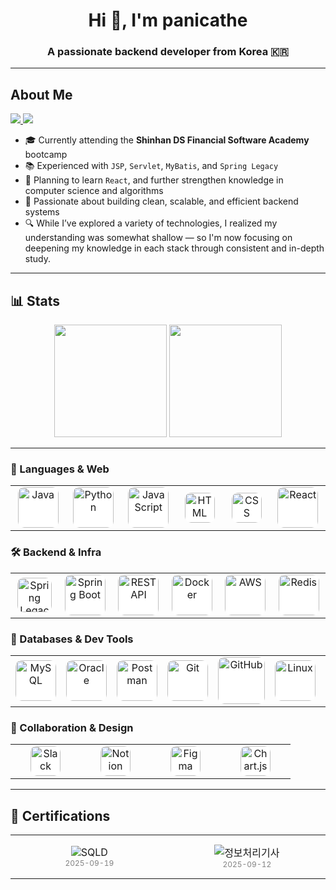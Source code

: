 <h1 align="center">Hi 👋, I'm panicathe</h1>
<h3 align="center">A passionate backend developer from Korea 🇰🇷</h3>

---

## About Me

<p align="left">
  <a href="mailto:ekdekdgkrp20@gmail.com">
    <img src="https://img.shields.io/badge/Gmail-D14836?style=flat-square&logo=gmail&logoColor=white"/>
  </a>
  <a href="https://panicathe.github.io/">
    <img src="https://img.shields.io/badge/Tech%20Blog-000000?style=flat-square&logo=github&logoColor=white"/>
  </a>
</p>

- 🎓 Currently attending the **Shinhan DS Financial Software Academy** bootcamp  
- 📚 Experienced with `JSP`, `Servlet`, `MyBatis`, and `Spring Legacy`  
- 🚀 Planning to learn `React`, and further strengthen knowledge in computer science and algorithms  
- 🌱 Passionate about building clean, scalable, and efficient backend systems
- 🔍 While I’ve explored a variety of technologies, I realized my understanding was somewhat shallow — so I'm now focusing on deepening my knowledge in each stack through consistent and in-depth study.

---

## 📊 Stats

<p align="center">
  <img height="180em" src="https://github-readme-stats.vercel.app/api?username=panicathe&show_icons=true&count_private=true&hide_border=true&bg_color=0D1117&title_color=FFD700&text_color=1E90FF&icon_color=FFD700" />
  
  <img height="180em" src="https://mazassumnida.wtf/api/v2/generate_badge?boj=ekdekdgkrp20" />
</p>

---

<!-- 🚀 Languages & Web -->
<h3>🚀 Languages & Web</h3>
<table>
  <tr>
    <td align="center" width="96">
      <img src="https://techstack-generator.vercel.app/java-icon.svg" width="65" height="65" alt="Java" style="background-color: white; border-radius: 10px;" />
    </td>
    <td align="center" width="96">
      <img src="https://techstack-generator.vercel.app/python-icon.svg" width="65" height="65" alt="Python" style="background-color: white; border-radius: 10px;" />
    </td>
    <td align="center" width="96">
      <img src="https://techstack-generator.vercel.app/js-icon.svg" width="65" height="65" alt="JavaScript" style="background-color: white; border-radius: 10px;" />
    </td>
    <td align="center" width="96">
      <img src="https://skillicons.dev/icons?i=html" width="48" height="48" alt="HTML" style="background-color: white; border-radius: 10px;" />
    </td>
    <td align="center" width="96">
      <img src="https://skillicons.dev/icons?i=css" width="48" height="48" alt="CSS" style="background-color: white; border-radius: 10px;" />
    </td>
    <td align="center" width="96">
      <img src="https://techstack-generator.vercel.app/react-icon.svg" width="65" height="65" alt="React" style="background-color: white; border-radius: 10px;" />
    </td>
  </tr>
</table>

<!-- 🛠 Backend & Infra -->
<h3>🛠 Backend & Infra</h3>
<table>
  <tr>
    <td align="center" width="96">
      <img src="https://cdn.jsdelivr.net/gh/devicons/devicon/icons/spring/spring-original.svg" width="55" height="55" alt="Spring Legacy" style="background-color: white; border-radius: 10px;" />
    </td>
    <td align="center" width="96">
      <img src="https://github.com/user-attachments/assets/64e9355d-d1f6-4fe3-9657-9e297d79e9ee" width="65" height="65" alt="Spring Boot" style="background-color: white; border-radius: 10px;" />
    </td>
    <td align="center" width="96">
      <img src="https://techstack-generator.vercel.app/restapi-icon.svg" width="65" height="65" alt="REST API" style="background-color: white; border-radius: 10px;" />
    </td>
    <td align="center" width="96">
      <img src="https://techstack-generator.vercel.app/docker-icon.svg" width="65" height="65" alt="Docker" style="background-color: white; border-radius: 10px;" />
    </td>
    <td align="center" width="96">
      <img src="https://techstack-generator.vercel.app/aws-icon.svg" width="65" height="65" alt="AWS" style="background-color: white; border-radius: 10px;" />
    </td>
    <td align="center" width="96">
      <img src="https://skillicons.dev/icons?i=redis" width="65" height="65" alt="Redis" style="background-color: white; border-radius: 10px;" />
    </td>
  </tr>
</table>

<!-- 💾 Databases & Dev Tools -->
<h3>💾 Databases & Dev Tools</h3>
<table>
  <tr>
    <td align="center" width="96">
      <img src="https://techstack-generator.vercel.app/mysql-icon.svg" width="65" height="65" alt="MySQL" style="background-color: white; border-radius: 10px;" />
    </td>
    <td align="center" width="96">
      <img src="https://cdn.jsdelivr.net/gh/devicons/devicon/icons/oracle/oracle-original.svg" width="65" height="65" alt="Oracle" style="background-color: white; border-radius: 10px;" />
    </td>
    <td align="center" width="96">
      <img src="https://skillicons.dev/icons?i=postman" width="65" height="65" alt="Postman" style="background-color: white; border-radius: 10px;" />
    </td>
    <td align="center" width="96">
      <img src="https://skillicons.dev/icons?i=git" width="65" height="65" alt="Git" style="background-color: white; border-radius: 10px;" />
    </td>
    <td align="center" width="96">
      <img src="https://techstack-generator.vercel.app/github-icon.svg" width="75" height="75" alt="GitHub" style="background-color: white; border-radius: 10px;" />
    </td>
    <td align="center" width="96">
      <img src="https://skillicons.dev/icons?i=linux" width="65" height="65" alt="Linux" style="background-color: white; border-radius: 10px;" />
    </td>
    <td align="center" width="96">
      <img src="https://techstack-generator.vercel.app/prettier-icon.svg" width="65" height="65" alt="Prettier" style="background-color: white; border-radius: 10px;" />
    </td>
  </tr>
</table>

<!-- 🤝 Collaboration & Design -->
<h3>🤝 Collaboration & Design</h3>
<table>
  <tr>
    <td align="center" width="96">
      <img src="https://cdn.jsdelivr.net/gh/simple-icons/simple-icons/icons/slack.svg" width="48" height="48" alt="Slack" style="background-color: white; border-radius: 10px;" />
    </td>
    <td align="center" width="96">
      <img src="https://cdn.jsdelivr.net/gh/simple-icons/simple-icons/icons/notion.svg" width="48" height="48" alt="Notion" style="background-color: white; border-radius: 10px;" />
    </td>
    <td align="center" width="96">
      <img src="https://skillicons.dev/icons?i=figma" width="48" height="48" alt="Figma" style="background-color: white; border-radius: 10px;" />
    </td>
    <td align="center" width="96">
      <img src="https://www.chartjs.org/media/logo-title.svg" width="48" height="48" alt="Chart.js" style="background-color: white; border-radius: 10px;" />
    </td>
  </tr>
</table>

---

## 📜 Certifications

<table>
  <tr>
    <td align="center" width="300" style="padding: 15px; border: none;">
      <img src="https://img.shields.io/badge/SQLD-003B57?style=for-the-badge&logo=databricks&logoColor=white" alt="SQLD" />
      <br />
      <span style="font-size: 12px; color: gray;">2025-09-19</span>
    </td>
    <td align="center" width="300" style="padding: 15px; border: none;">
      <img src="https://img.shields.io/badge/정보처리기사-2E8B57?style=for-the-badge&logo=google-scholar&logoColor=white" alt="정보처리기사" />
      <br />
      <span style="font-size: 12px; color: gray;">2025-09-12</span>
    </td>
  </tr>
</table>


